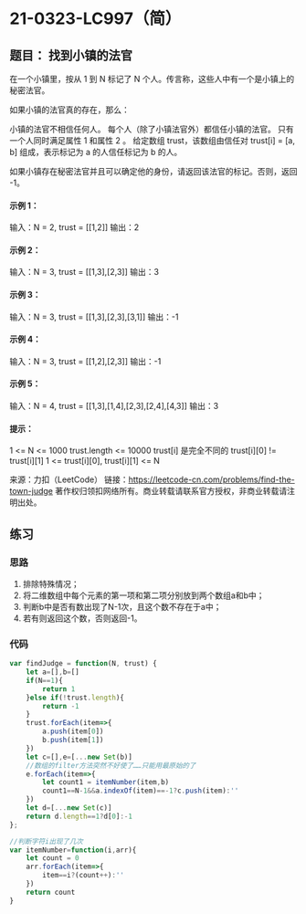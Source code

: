 # 21-0323-LC997（简）

## 题目： 找到小镇的法官

在一个小镇里，按从 1 到 N 标记了 N 个人。传言称，这些人中有一个是小镇上的秘密法官。

如果小镇的法官真的存在，那么：

小镇的法官不相信任何人。
每个人（除了小镇法官外）都信任小镇的法官。
只有一个人同时满足属性 1 和属性 2 。
给定数组 trust，该数组由信任对 trust[i] = [a, b] 组成，表示标记为 a 的人信任标记为 b 的人。

如果小镇存在秘密法官并且可以确定他的身份，请返回该法官的标记。否则，返回 -1。

 

#### 示例 1：

输入：N = 2, trust = [[1,2]]
输出：2

#### 示例 2：

输入：N = 3, trust = [[1,3],[2,3]]
输出：3

#### 示例 3：

输入：N = 3, trust = [[1,3],[2,3],[3,1]]
输出：-1

#### 示例 4：

输入：N = 3, trust = [[1,2],[2,3]]
输出：-1

#### 示例 5：

输入：N = 4, trust = [[1,3],[1,4],[2,3],[2,4],[4,3]]
输出：3

#### 提示：

1 <= N <= 1000
trust.length <= 10000
trust[i] 是完全不同的
trust[i][0] != trust[i][1]
1 <= trust[i][0], trust[i][1] <= N

来源：力扣（LeetCode）
链接：https://leetcode-cn.com/problems/find-the-town-judge
著作权归领扣网络所有。商业转载请联系官方授权，非商业转载请注明出处。



## 练习

### 思路

1. 排除特殊情况；
2. 将二维数组中每个元素的第一项和第二项分别放到两个数组a和b中；
3. 判断b中是否有数出现了N-1次，且这个数不存在于a中；
4. 若有则返回这个数，否则返回-1。

### 代码

```js
var findJudge = function(N, trust) {
    let a=[],b=[]
    if(N==1){
        return 1
    }else if(!trust.length){
        return -1
    }
    trust.forEach(item=>{
        a.push(item[0])
        b.push(item[1])
    })
    let c=[],e=[...new Set(b)]
    //数组的filter方法突然不好使了……只能用最原始的了
    e.forEach(item=>{
        let count1 = itemNumber(item,b)
        count1==N-1&&a.indexOf(item)==-1?c.push(item):''
    })
    let d=[...new Set(c)]
    return d.length==1?d[0]:-1
};

//判断字符i出现了几次
var itemNumber=function(i,arr){
    let count = 0
    arr.forEach(item=>{
        item==i?(count++):''
    })
    return count
}
```

